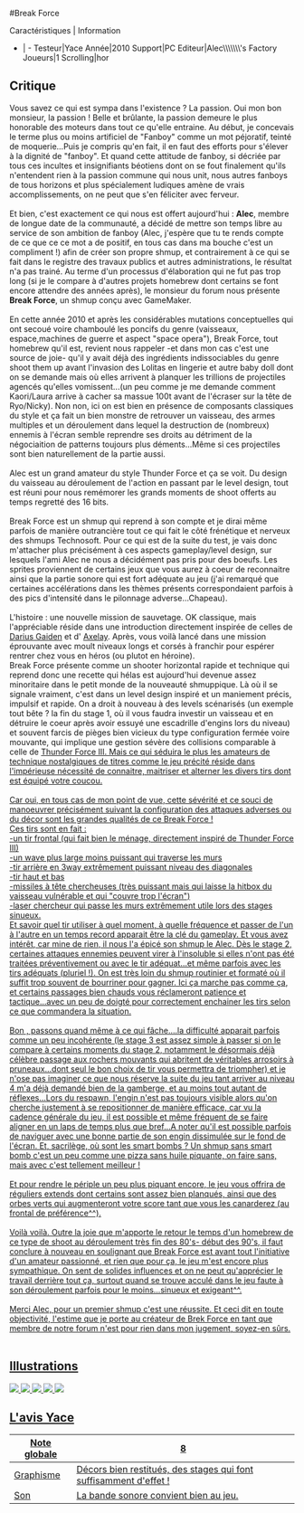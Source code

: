 #Break Force

Caractéristiques | Information
- | -
Testeur|Yace
Année|2010
Support|PC
Editeur|Alec\\\\\\\\\\\\\\\'s Factory
Joueurs|1
Scrolling|hor

## Critique
Vous savez ce qui est sympa dans l'existence ? La passion. Oui mon bon monsieur, la passion ! Belle et brûlante, la passion demeure le plus honorable des moteurs dans tout ce qu'elle entraine. Au début, je concevais le terme plus ou moins artificiel de "Fanboy" comme un mot péjoratif, teinté de moquerie...Puis je compris qu'en fait, il en faut des efforts pour s'élever à la dignité de "fanboy". Et quand cette attitude de fanboy, si décriée par tous ces incultes et insignifiants béotiens dont  on se fout finalement qu'ils n'entendent rien à la passion commune qui nous unit, nous autres fanboys de tous horizons et plus spécialement ludiques amène de vrais accomplissements, on ne peut que s'en féliciter avec ferveur.<br/><br/>Et bien, c'est exactement ce qui nous est offert aujourd'hui : <b>Alec</b>, membre de longue date de la communauté, a décidé de mettre son temps libre au service de son ambition de fanboy (Alec, j'espère que tu te rends compte de ce que ce ce mot a de positif, en tous cas dans ma bouche c'est un compliment !) afin de créer son propre shmup, et contrairement à ce qui se fait dans le registre des travaux publics et autres administrations, le résultat n'a pas trainé. Au terme d'un processus d'élaboration qui ne fut pas trop long (si je le compare à d'autres projets homebrew dont certains se font encore attendre des années après), le monsieur du forum nous présente <b>Break Force</b>, un shmup conçu avec GameMaker.<br/><br/>En cette année 2010 et après les considérables mutations conceptuelles qui ont secoué voire chamboulé les poncifs du genre (vaisseaux, espace,machines de guerre et aspect "space opera"), Break Force, tout homebrew qu'il est, revient nous rappeler -et dans mon cas c'est une source de joie- qu'il y avait déjà des ingrédients indissociables du genre shoot them up avant l'invasion des Lolitas en lingerie et autre baby doll dont on se demande mais où elles arrivent à planquer les trillions de projectiles agencés qu'elles vomissent...(un peu comme je me demande comment Kaori/Laura arrive à cacher sa massue 100t avant de l'écraser sur la tête de Ryo/Nicky). Non non, ici on est bien en présence de composants classiques du style et ça fait un bien monstre de retrouver un vaisseau, des armes multiples et un déroulement dans lequel la destruction de (nombreux) ennemis à l'écran semble reprendre ses droits au détriment de la négociaition de patterns toujours plus déments...Même si ces projectiles sont bien naturellement de la partie aussi.<br/><br/>Alec est un grand amateur du style Thunder Force et ça se voit. Du design du vaisseau au déroulement de l'action en passant par le level design, tout est réuni pour nous remémorer les grands moments de shoot offerts au temps regretté des 16 bits.<br/><br/>Break Force est un shmup qui reprend à son compte et je dirai même parfois de manière outrancière tout ce qui fait le côté frénétique et nerveux des shmups Technosoft. Pour ce qui est de la suite du test, je vais donc m'attacher plus précisément à ces aspects gameplay/level design, sur lesquels l'ami Alec ne nous a décidément pas pris pour des boeufs. Les sprites proviennent de certains jeux que vous aurez à coeur de reconnaitre ainsi que la partie sonore qui est fort adéquate au jeu (j'ai remarqué que certaines accélérations dans les thèmes présents correspondaient parfois à des pics d'intensité dans le pilonnage adverse...Chapeau).<br/><br/>L'histoire : une nouvelle mission de sauvetage. OK classique, mais l'appréciable réside dans une introduction directement inspirée de celles de <a href="index.php?page=fiche&id=154">Darius Gaiden</a> et d' <a href="index.php?page=fiche&id=182">Axelay</a>. Après, vous voilà lancé dans une mission éprouvante avec moult niveaux longs et corsés  à franchir pour espérer rentrer chez vous en héros (ou plutot en héroine). <br/>Break Force présente comme un shooter horizontal rapide et technique qui reprend donc une recette qui hélas est aujourd'hui devenue assez minoritaire dans le petit monde de la nouveauté shmuppique. Là où il se signale vraiment, c'est dans un level design inspiré et un maniement précis, impulsif et rapide. On a droit à nouveau à des levels scénarisés (un exemple tout bête ? la fin du stage 1, où il vous faudra investir un vaisseau et en détruire le coeur après avoir essuyé une escadrille d'engins lors du niveau) et souvent farcis de pièges bien vicieux du type configuration fermée voire mouvante, qui implique une gestion sévère des collisions comparable à celle de <a href="index.php?page=fiche&id=450">Thunder Force III</b>. Mais ce qui séduira le plus les amateurs de technique nostalgiques de titres comme le jeu précité réside dans l'impérieuse nécessité de connaitre, maitriser et alterner les divers tirs dont est équipé votre coucou.<br/><br/>Car oui, en tous cas de mon point de vue, cette sévérité et ce souci de manoeuvrer précisément suivant la configuration des attaques adverses ou du décor sont les grandes qualités de ce Break Force !<br/>Ces tirs sont en fait :<br/>-un tir frontal (qui fait bien le ménage, directement inspiré de Thunder Force III)<br/>-un wave plus large moins puissant qui traverse les murs <br/>-tir arrière en 3way extrêmement puissant niveau des diagonales<br/>-tir haut et bas<br/>-missiles à tête chercheuses (très puissant mais qui laisse la hitbox du vaisseau vulnérable et qui "couvre trop l'écran")<br/>-laser chercheur qui passe les murs extrêmement utile lors des stages sinueux.<br/>Et savoir quel tir utiliser à quel moment, à quelle fréquence et passer de l'un à l'autre en un temps record apparait être la clé du gameplay. Et vous avez intérêt, car mine de rien, il nous l'a épicé son shmup le Alec. Dès le stage 2, certaines attaques ennemies peuvent virer à l'insoluble si elles n'ont pas été traitées préventivement ou avec le tir adéquat...et même parfois avec les tirs adéquats (pluriel !). On est très loin du shmup routinier et formaté où il suffit trop souvent de bourriner pour gagner. Ici ça marche pas comme ça, et certains passages bien chauds vous réclameront patience et tactique...avec un peu de doigté pour correctement enchainer les tirs selon ce que commandera la situation.<br/><br/>Bon , passons quand même à ce qui fâche....la difficulté apparait parfois comme un peu incohérente (le stage 3 est assez simple à passer si on le compare à certains moments du stage 2, notamment le désormais déjà célèbre passage aux rochers mouvants qui abritent de véritables arrosoirs à pruneaux...dont seul le bon choix de tir vous permettra de triompher) et je n'ose pas imaginer ce que nous réserve la suite du jeu tant arriver au niveau 4 m'a déjà demandé bien de la gamberge, et au moins tout autant de réflexes...Lors du respawn, l'engin n'est pas toujours visible alors qu'on cherche justement à se repositionner de manière efficace, car vu la cadence générale du jeu, il est possible et même fréquent de se faire aligner en un laps de temps plus que bref...A noter qu'il est possible parfois de naviguer avec une bonne partie de son engin dissimulée sur le fond de l'écran. Et, sacrilège, où sont les smart bombs ?  Un shmup sans smart bomb c'est un peu comme une pizza sans huile piquante, on faire sans, mais avec c'est tellement meilleur !<br/><br/>Et pour rendre le périple un peu plus piquant encore, le jeu vous offrira de réguliers extends dont certains sont assez bien planqués, ainsi que des orbes verts qui augmenteront votre score tant que vous les canarderez (au frontal de préférence^^).<br/><br/>Voilà voilà. Outre la joie que m'apporte le retour le temps d'un homebrew de ce type de shoot au déroulement très fin des 80's- début des 90's, il faut conclure à nouveau en soulignant que Break Force est avant tout l'initiative d'un amateur passionné, et rien que pour ça, le jeu m'est encore plus sympathique. On sent de solides influences et on ne peut qu'apprécier le travail derrière tout ça, surtout quand se trouve acculé dans le jeu faute à son déroulement parfois pour le moins...sinueux et exigeant^^.<br/><br/>Merci Alec, pour un premier shmup c'est une réussite. Et ceci dit en toute objectivité, l'estime que je porte au créateur de Brek Force en tant que membre de notre forum n'est pour rien dans mon jugement, soyez-en sûrs.<br/><br/>

## Illustrations
![](http://www.shmup.com/images/thumbs/img_fiche_1_1405.png)
![](http://www.shmup.com/images/thumbs/img_fiche_2_1405.png)
![](http://www.shmup.com/images/thumbs/img_fiche_3_1405.png)
![](http://www.shmup.com/images/thumbs/img_fiche_4_1405.png)
![](http://www.shmup.com/images/thumbs/img_fiche_5_1405.png)

## L'avis Yace
Note globale|8
-|-
Graphisme|Décors bien restitués, des stages qui font suffisamment d'effet !
Son|La bande sonore convient bien au jeu. 
